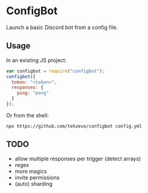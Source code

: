 # ConfigBot
Launch a basic Discord bot from a config file.

## Usage
In an existing JS project:
```js
var configbot = require("configbot");
configbot({
  token: "<token>",
  responses: {
    ping: "pong"
  }
});
```
Or from the shell:
```
npx https://github.com/tehzevo/configbot config.yml
```

## TODO
* allow multiple responses per trigger (detect arrays)
* regex
* more magics
* invite permissions
* (auto) sharding

